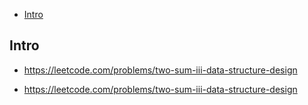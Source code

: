 - [Intro](#intro)

## Intro

- https://leetcode.com/problems/two-sum-iii-data-structure-design


- https://leetcode.com/problems/two-sum-iii-data-structure-design



